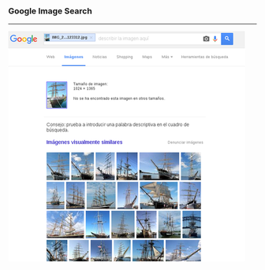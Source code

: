### Google Image Search
------------------------
![Ejemplo Google Image Search](resources/google-search_ship.png)<!-- .element: class="" style="border:0px;" -->
